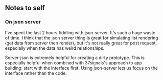 ## Notes to self
### On json server
I've spent the last 2 hours fiddling with json-server. It's such a huge waste of time. I think that the json server thing is great for simulating list rendering (get data from server then render), but it's not really great for post request, especially when the data has weird relationships.

Server-json is extremely helpful for creating a dirty prototype. This is especially helpful when combined with 37signals's approach to app building: start with the interface first. Using json-server lets us focus on the interface rather than the code.